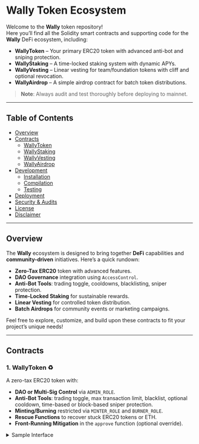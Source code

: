 # Wally Token Ecosystem

Welcome to the **Wally** token repository!  
Here you’ll find all the Solidity smart contracts and supporting code for the **Wally** DeFi ecosystem, including:

- **WallyToken** – Your primary ERC20 token with advanced anti-bot and sniping protection.  
- **WallyStaking** – A time-locked staking system with dynamic APYs.  
- **WallyVesting** – Linear vesting for team/foundation tokens with cliff and optional revocation.  
- **WallyAirdrop** – A simple airdrop contract for batch token distributions.

> **Note**: Always audit and test thoroughly before deploying to mainnet.  

---

## Table of Contents

- [Overview](#overview)  
- [Contracts](#contracts)  
  - [WallyToken](#1-wallytoken-)  
  - [WallyStaking](#2-wallystaking-)  
  - [WallyVesting](#3-wallyvesting-)  
  - [WallyAirdrop](#4-wallyairdrop-)  
- [Development](#development)  
  - [Installation](#installation)  
  - [Compilation](#compilation)  
  - [Testing](#testing)  
- [Deployment](#deployment)  
- [Security \& Audits](#security--audits)  
- [License](#license)  
- [Disclaimer](#disclaimer)  

---

## Overview

The **Wally** ecosystem is designed to bring together **DeFi** capabilities and **community-driven** initiatives. Here’s a quick rundown:

- **Zero-Tax ERC20** token with advanced features.  
- **DAO Governance** integration using `AccessControl`.  
- **Anti-Bot Tools**: trading toggle, cooldowns, blacklisting, sniper protection.  
- **Time-Locked Staking** for sustainable rewards.  
- **Linear Vesting** for controlled token distribution.  
- **Batch Airdrops** for community events or marketing campaigns.  

Feel free to explore, customize, and build upon these contracts to fit your project’s unique needs!  

---

## Contracts

### 1. WallyToken ♻️

A zero-tax ERC20 token with:

- **DAO or Multi-Sig Control** via `ADMIN_ROLE`.  
- **Anti-Bot Tools**: trading toggle, max transaction limit, blacklist, optional cooldown, time-based or block-based sniper protection.  
- **Minting/Burning** restricted via `MINTER_ROLE` and `BURNER_ROLE`.  
- **Rescue Functions** to recover stuck ERC20 tokens or ETH.  
- **Front-Running Mitigation** in the `approve` function (optional override).

<details>
<summary>Sample Interface</summary>

```solidity
contract WallyToken is ERC20, AccessControl {
    constructor(address _router) ERC20("Wally Token", "TWG") {
        // ...
    }
    function setTradingEnabled(bool _enabled) external onlyRole(ADMIN_ROLE) { ... }
    // ...
}

</details>
```

2. WallyStaking 💰

A staking contract with:
	•	Multiple Lock Durations (3, 6, or 12 months).
	•	Simple APY Calculation (reward = principal * APY * time).
	•	Time-Locked Withdrawals ensuring fairness and reducing volatility.
	•	Admin Control to set APYs, rescue leftover tokens, etc.

Stakers deposit WallyToken into WallyStaking and later withdraw both principal + rewards.

3. WallyVesting ⏰

For distributing tokens over time:
	•	Linear Vesting: Tokens release continuously between start and start + duration.
	•	Cliff: No tokens released before the cliff time.
	•	Revocable by an admin, returning unvested tokens back to the DAO.
	•	Per-Beneficiary Deployment: Typically one vesting contract per recipient.

Great for team allocations, partner distributions, or lockups.

4. WallyAirdrop 🎁

For batch distributing tokens:
	•	Single Transaction to a list of recipients.
	•	Prefunded with tokens by the admin.
	•	Rescue function to retrieve leftover tokens if needed.

Perfect for community rewards, event giveaways, or marketing campaigns.

Development

Installation
	1.	Clone the repository:

git clone https://github.com/YOUR_ORG/wally-token.git
cd wally-token


	2.	Install dependencies (e.g., Foundry or Hardhat):

# Using Foundry
forge install

# OR using NPM for Hardhat
npm install


	3.	Configure your hardhat.config.js, foundry.toml, or relevant config files.

Compilation
	•	Hardhat:

npx hardhat compile


	•	Foundry:

forge build

Testing
	•	Hardhat (JavaScript/TypeScript tests):

npx hardhat test


	•	Foundry (Solidity tests):

forge test



Explore the test/ directory for sample tests covering each contract.
Make sure you have a local node or test environment running if needed.

Deployment
	1.	Deploy WallyToken by passing the Uniswap Router address in the constructor.
	2.	Grant Roles (ADMIN_ROLE, MINTER_ROLE, BURNER_ROLE) to your DAO or multi-sig.
	3.	(Optional) Deploy WallyStaking and fund it with tokens to cover reward payouts.
	4.	(Optional) Deploy WallyVesting for each beneficiary/team member, then transfer allocated tokens to each vesting contract.
	5.	(Optional) Deploy WallyAirdrop and pre-fund it for batch distributions.

Always verify addresses and calls on testnets (e.g., Goerli, Sepolia) before mainnet deployment.

Security & Audits 🔒
	•	Third-Party Audits are highly recommended for all production code.
	•	Role Management: The ADMIN_ROLE has significant power (mint, burn, toggle trading, blacklist, etc.), so store this in a multi-sig or a DAO.
	•	Anti-Bot features: Thoroughly test your trading toggle, blacklisting, and cooldown logic to ensure a smooth launch.

License

All contracts are released under the MIT License. See LICENSE for details.

Disclaimer

These contracts are provided “as is.”
No warranties or guarantees are offered regarding their security or correctness.
Always audit, test, and review thoroughly before mainnet deployment.
The repository owners are not liable for any damages or losses arising from usage of this code.

Enjoy building with Wally! 🚀✨
